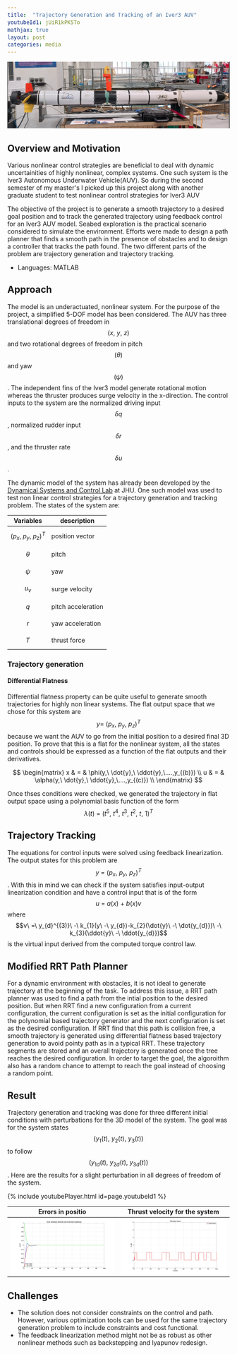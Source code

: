 ```yaml
---
title:  "Trajectory Generation and Tracking of an Iver3 AUV"
youtubeId1: jUiR1kPK5To
mathjax: true
layout: post
categories: media
---
```


![](./assets/iverNonlinearControl/Iver3HydroLab.png)

## Overview and Motivation

Various nonlinear control strategies are beneficial to deal with dynamic uncertainities of highly nonlinear, complex systems. One such system is the Iver3 Autonomous Underwater Vehicle(AUV). So during the second semester of my master's I picked up this project along with another graduate student to test nonlinear control strategies for Iver3 AUV

The objective of the project is to generate a smooth trajectory to a desired goal position and to track the generated
trajectory using feedback control for an Iver3 AUV model. Seabed exploration is the practical scenario considered
to simulate the environment. Efforts were made to design a path planner that finds a smooth path in the presence
of obstacles and to design a controller that tracks the path found. The two different parts of the problem are
trajectory generation and trajectory tracking.

- Languages: MATLAB

## Approach

The model is an underactuated, nonlinear system. For the purpose of the project, a simplified 5-DOF model has been
considered. The AUV has three translational degrees of freedom in $$(x,\ y,\ z)$$ and two rotational degrees of freedom
in pitch $$(\theta)$$ and yaw $$(\psi)$$. The independent fins of the Iver3 model generate rotational motion whereas the thruster
produces surge velocity in the x-direction. The control inputs to the system are the normalized driving input $$\delta q$$ ,
normalized rudder input $$\delta r$$ , and the thruster rate $$\delta u$$.

The dynamic model of the system has already been developed by the [Dynamical Systems and Control Lab](https://dscl.lcsr.jhu.edu/) at JHU. One such model was used to test non linear control strategies for a trajectory generation and tracking problem. The states of the system are:

| Variables                    | description       |
|------------------------------|-------------------|
| $$(p_x,\ p_y,\ p_z)^{T}$$      | position vector   | 
| $$\theta$$                     | pitch             |
| $$\psi$$                       | yaw               | 
| $$u_{v}$$                      | surge velocity    |
| $$q$$                          | pitch acceleration|
| $$r$$                          | yaw acceleration  |
| $$T$$                          | thrust force      |

### Trajectory generation
#### Differential Flatness
Differential flatness property can be quite useful to generate smooth trajectories for highly non linear systems. The flat output space that we chose for this system are $$y =\ (p_x,\ p_y,\ p_z)^{T}$$ because we want the AUV to go from the initial position to a desired final 3D position. To prove that this is a flat for the nonlinear system, all the states and controls should be expressed as a function of the flat outputs and their derivatives.

$$
\begin{matrix}
x & = & \phi(y,\ \dot{y},\ \ddot{y},\....,y_{(b)}) \\
u & = & \alpha(y,\ \dot{y},\ \ddot{y},\....,y_{(c)}) \\
\end{matrix}
$$

Once thses conditions were checked, we generated the trajectory in flat output space using a polynomial basis function of the form $$\lambda(t)\ =\ (t^{5},\ t^{4},\ t^{3},\ t^{2},\ t,\ 1)^{T}$$

## Trajectory Tracking
The equations for control inputs were solved using feedback linearization. The output states for this problem are $$y\ =\ (p_{x},\ p_{y},\ p_{z})^{T}$$. With this in mind we can check if the system satisfies input-output linearization condition and have a control input that is of the form $$u\ =\ a(x)\ +\ b(x)v$$ where $$v\ =\ y_{d}^{(3)}\ -\ k_{1}(y\ -\ y_{d})-k_{2}(\dot{y}\ -\ \dot{y_{d}})\ -\ k_{3}(\ddot{y}\ -\ \ddot{y_{d}})$$ is the virtual input derived from the computed torque control law. 

## Modified RRT Path Planner
For a dynamic environment with obstacles, it is not ideal to generate trajectory at the beginning of the task. To address this issue, a RRT path planner was used to find a path from the intial position to the desired position. But when RRT find a new configuration from a current configuration, the current configuration is set as the initial configuration for the polynomial based trajectory generator and the next configuration is set as the desired configuration. If RRT find that this path is collision free, a smooth trajectory is generated using differential flatness based trajectory generation to avoid pointy path as in a typical RRT. These trajectory segments are stored and an overall trajectory is generated once the tree reaches the desired configuration. In order to target the goal, the algoroithm also has a random chance to attempt to reach the goal instead of choosing a random point.  

## Result

Trajectory generation and tracking was done for three different initial conditions with perturbations for the 3D model of the system. The goal was for the system states $$(y_1(t),\ y_2 (t),\ y_3(t))$$ to follow $$(y_{1d}(t),\ y_{2d}(t),\ y_{3d}(t))$$. Here are the results for a slight perturbation in all degrees of freedom of the system.

{% include youtubePlayer.html id=page.youtubeId1 %}

Errors in positio                                    |  Thrust velocity for the system
:---------------------------------------------------:|:---------------------------------------------------------:
![](/assets/iverNonlinearControl/Error_config2.jpg)  |  ![](/assets/iverNonlinearControl/Thrust_Vel_config2.jpg)

## Challenges
- The solution does not consider constraints on the control and path. However, various optimization tools can be used for the same trajectory generation problem to include constraints and cost functional.
- The feedback linearization method might not be as robust as other nonlinear methods such as backstepping and lyapunov redesign.  
